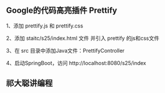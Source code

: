 
## Google的代码高亮插件 Prettify 

1、添加 prettify.js 和 prettify.css 

2、添加 staitc/s25/index.html 文件
    并引入 prettify 的js和css文件

3、在 src 目录中添加Java文件：PrettifyController

4、启动SpringBoot，访问
    http://localhost:8080/s25/index


## 祁大聪讲编程

